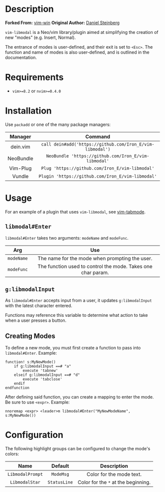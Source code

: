 # Description

__Forked From:__ [vim-win](https://github.com/dstein64/vim-win)
__Original Author:__ [Daniel Steinberg](https://www.dannyadam.com)

`vim-libmodal` is a Neo/vim library/plugin aimed at simplifying the creation of new "modes" (e.g. Insert, Normal).

The entrance of modes is user-defined, and their exit is set to `<Esc>`. The function and name of modes is also user-defined, and is outlined in the documentation.

# Requirements

* `vim>=8.2` or `nvim>=0.4.0`

# Installation

Use `packadd` or one of the many package managers:

| Manager   | Command                                                   |
|:---------:|:---------------------------------------------------------:|
| dein.vim  | `call dein#add('https://github.com/Iron_E/vim-libmodal')` |
| NeoBundle | `NeoBundle 'https://github.com/Iron_E/vim-libmodal'`      |
| Vim-Plug  | `Plug 'https://github.com/Iron_E/vim-libmodal'`           |
| Vundle    | `Plugin 'https://github.com/Iron_E/vim-libmodal'`         |

# Usage

For an example of a plugin that uses `vim-libmodal`, see [vim-tabmode](https://github.com/Iron-E/vim-tabmode).

## `libmodal#Enter`

`libmodal#Enter` takes two arguments: `modeName` and `modeFunc`.

| Arg        | Use                                                          |
|:----------:|:------------------------------------------------------------:|
| `modeName` | The name for the mode when prompting the user.               |
| `modeFunc` | The function used to control the mode. Takes one char param. |

## `g:libmodalInput`

As `libmodal#Enter` accepts input from a user, it updates `g:libmodalInput` with the latest character entered.

Functions may reference this variable to determine what action to take when a user presses a button.

## Creating Modes

To define a new mode, you must first create a function to pass into `libmodal#Enter`. Example:

```viml
function! s:MyNewMode()
	if g:libmodalInput ==# "a"
		execute 'tabnew'
	elseif g:libmodalInput ==# "d"
		execute 'tabclose'
	endif
endfunction
```

After defining said function, you can create a mapping to enter the mode. Be sure to use `<expr>`. Example:

```viml
nnoremap <expr> <leader>m libmodal#Enter("MyNewModeName", s:MyNewMode())
```

# Configuration

The following highlight groups can be configured to change the mode's colors:

| Name             | Default      | Description                         |
|:----------------:|:------------:|:-----------------------------------:|
| `LibmodalPrompt` | `ModeMsg`    | Color for the mode text.            |
| `LibmodalStar`   | `StatusLine` | Color for the `*` at the beginning. |
